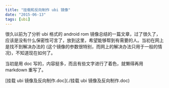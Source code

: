 ```yaml
---
title: "挂载和反向制作 ubi 镜像"
date: "2015-06-13"
tags: [ubi]
---
```


很久以前为了分析 ubi 格式的 android rom 镜像总结的一篇文章，过了很久了，应该是没有什么保密性可言了，放到这里，希望能够帮到有需要的人。当初在网上是找不到解决办法的 (这个镜像的参数很特别，而网上的解决办法只用于一般的情况)，不知道现在如何了。

当初是用 doc 写的，内容挺多，而且有些文字进行了着色，就懒得再用 markdown 重写了。

[挂载 ubi 镜像及反向制作.doc](./挂载 ubi 镜像及反向制作.doc)
